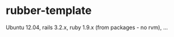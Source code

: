 rubber-template
===============

Ubuntu 12.04, rails 3.2.x, ruby 1.9.x (from packages - no rvm), ...